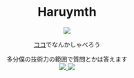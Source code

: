 <center>
  
# Haruymth

<img src="https://komarev.com/ghpvc/?username=haruymth">
  
  <a href="https://github.com/haruymth/haru-ymth/issues/1">ココ</a>でなんかしゃべろう

多分僕の技術力の範囲で質問とかは答えます  
<a href="https://github.com/anuraghazra/github-readme-stats">
  <img src="https://github-readme-stats.vercel.app/api?username=haruymth">
</a>
<a href="https://github.com/anuraghazra/github-readme-stats">
  <img src="https://github-readme-stats.vercel.app/api/top-langs/?username=haruymth&langs_count=8">
</a>
</p>

</center>
